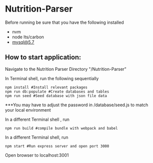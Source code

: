 # Nutrition-Parser

Before running be sure that you have the following installed 

- nvm
- node lts/carbon
- mysql@5.7


## How to start application:

Navigate to the Nutrition Parser Directory "/Nutrition-Parser"

In Terminal shell, run the following sequentially
```
npm install #Install relevant packages 
npm run db:populate #Create databases and tables
npm run seed #Seed database with json file data
``` 
***You may have to adjust the password in /database/seed.js to match your local environment

In a different Terminal shell , run 
```
npm run build #compile bundle with webpack and babel
```

In a different Terminal shell, run 
```
npm start #Run express server and open port 3000
```

Open browser to localhost:3001